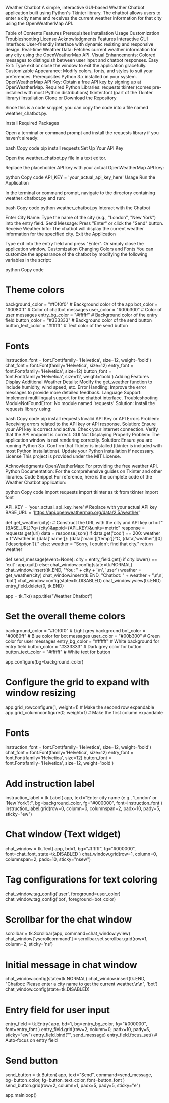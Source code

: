 Weather Chatbot
A simple, interactive GUI-based Weather Chatbot application built using Python's Tkinter library. The chatbot allows users to enter a city name and receives the current weather information for that city using the OpenWeatherMap API.

Table of Contents
Features
Prerequisites
Installation
Usage
Customization
Troubleshooting
License
Acknowledgments
Features
Interactive GUI Interface: User-friendly interface with dynamic resizing and responsive design.
Real-time Weather Data: Fetches current weather information for any city using the OpenWeatherMap API.
Visual Enhancements: Colored messages to distinguish between user input and chatbot responses.
Easy Exit: Type exit or close the window to exit the application gracefully.
Customizable Appearance: Modify colors, fonts, and styles to suit your preferences.
Prerequisites
Python 3.x installed on your system.
OpenWeatherMap API Key: Obtain a free API key by signing up at OpenWeatherMap.
Required Python Libraries:
requests
tkinter (comes pre-installed with most Python distributions)
tkinter.font (part of the Tkinter library)
Installation
Clone or Download the Repository

Since this is a code snippet, you can copy the code into a file named weather_chatbot.py.

Install Required Packages

Open a terminal or command prompt and install the requests library if you haven't already:

bash
Copy code
pip install requests
Set Up Your API Key

Open the weather_chatbot.py file in a text editor.

Replace the placeholder API key with your actual OpenWeatherMap API key:

python
Copy code
API_KEY = 'your_actual_api_key_here'
Usage
Run the Application

In the terminal or command prompt, navigate to the directory containing weather_chatbot.py and run:

bash
Copy code
python weather_chatbot.py
Interact with the Chatbot

Enter City Name: Type the name of the city (e.g., "London", "New York") into the entry field.
Send Message: Press "Enter" or click the "Send" button.
Receive Weather Info: The chatbot will display the current weather information for the specified city.
Exit the Application

Type exit into the entry field and press "Enter".
Or simply close the application window.
Customization
Changing Colors and Fonts
You can customize the appearance of the chatbot by modifying the following variables in the script:

python
Copy code
# Theme colors
background_color = "#f0f0f0"  # Background color of the app
bot_color = "#0080ff"         # Color of chatbot messages
user_color = "#00b300"        # Color of user messages
entry_bg_color = "#ffffff"    # Background color of the entry field
button_color = "#333333"      # Background color of the send button
button_text_color = "#ffffff" # Text color of the send button

# Fonts
instruction_font = font.Font(family='Helvetica', size=12, weight='bold')
chat_font = font.Font(family='Helvetica', size=12)
entry_font = font.Font(family='Helvetica', size=12)
button_font = font.Font(family='Helvetica', size=12, weight='bold')
Adding Features
Display Additional Weather Details: Modify the get_weather function to include humidity, wind speed, etc.
Error Handling: Improve the error messages to provide more detailed feedback.
Language Support: Implement multilingual support for the chatbot interface.
Troubleshooting
ModuleNotFoundError: No module named 'requests'
Solution: Install the requests library using:

bash
Copy code
pip install requests
Invalid API Key or API Errors
Problem: Receiving errors related to the API key or API response.
Solution:
Ensure your API key is correct and active.
Check your internet connection.
Verify that the API endpoint is correct.
GUI Not Displaying Properly
Problem: The application window is not rendering correctly.
Solution:
Ensure you are running Python 3.x.
Confirm that Tkinter is installed (tkinter is included with most Python installations).
Update your Python installation if necessary.
License
This project is provided under the MIT License.

Acknowledgments
OpenWeatherMap: For providing the free weather API.
Python Documentation: For the comprehensive guides on Tkinter and other libraries.
Code Snippet
For reference, here is the complete code of the Weather Chatbot application:

python
Copy code
import requests
import tkinter as tk
from tkinter import font

API_KEY = 'your_actual_api_key_here'  # Replace with your actual API key
BASE_URL = 'https://api.openweathermap.org/data/2.5/weather'

def get_weather(city):
    # Construct the URL with the city and API key
    url = f"{BASE_URL}?q={city}&appid={API_KEY}&units=metric"
    response = requests.get(url)
    data = response.json()
    if data.get('cod') == 200:
        weather = f"Weather in {data['name']}: {data['main']['temp']}°C, {data['weather'][0]['description']}."
    else:
        weather = "Sorry, I couldn't find that city."
    return weather

def send_message(event=None):
    city = entry_field.get()
    if city.lower() == 'exit':
        app.quit()
    else:
        chat_window.config(state=tk.NORMAL)
        chat_window.insert(tk.END, "You: " + city + '\n', 'user')
        weather = get_weather(city)
        chat_window.insert(tk.END, "Chatbot: " + weather + '\n\n', 'bot')
        chat_window.config(state=tk.DISABLED)
        chat_window.yview(tk.END)
        entry_field.delete(0, tk.END)

app = tk.Tk()
app.title("Weather Chatbot")

# Set the overall theme colors
background_color = "#f0f0f0"  # Light grey background
bot_color = "#0080ff"         # Blue color for bot messages
user_color = "#00b300"        # Green color for user messages
entry_bg_color = "#ffffff"    # White background for entry field
button_color = "#333333"      # Dark grey color for button
button_text_color = "#ffffff" # White text for button

app.configure(bg=background_color)

# Configure the grid to expand with window resizing
app.grid_rowconfigure(1, weight=1)  # Make the second row expandable
app.grid_columnconfigure(0, weight=1)  # Make the first column expandable

# Fonts
instruction_font = font.Font(family='Helvetica', size=12, weight='bold')
chat_font = font.Font(family='Helvetica', size=12)
entry_font = font.Font(family='Helvetica', size=12)
button_font = font.Font(family='Helvetica', size=12, weight='bold')

# Add instruction label
instruction_label = tk.Label(
    app, text="Enter city name (e.g., 'London' or 'New York'):",
    bg=background_color, fg="#000000", font=instruction_font
)
instruction_label.grid(row=0, column=0, columnspan=2, padx=10, pady=5, sticky="ew")

# Chat window (Text widget)
chat_window = tk.Text(
    app, bd=1, bg="#ffffff", fg="#000000", font=chat_font, state=tk.DISABLED
)
chat_window.grid(row=1, column=0, columnspan=2, padx=10, sticky="nsew")

# Tag configurations for text coloring
chat_window.tag_config('user', foreground=user_color)
chat_window.tag_config('bot', foreground=bot_color)

# Scrollbar for the chat window
scrollbar = tk.Scrollbar(app, command=chat_window.yview)
chat_window['yscrollcommand'] = scrollbar.set
scrollbar.grid(row=1, column=2, sticky='ns')

# Initial message in chat window
chat_window.config(state=tk.NORMAL)
chat_window.insert(tk.END, "Chatbot: Please enter a city name to get the current weather.\n\n", 'bot')
chat_window.config(state=tk.DISABLED)

# Entry field for user input
entry_field = tk.Entry(
    app, bd=1, bg=entry_bg_color, fg="#000000", font=entry_font
)
entry_field.grid(row=2, column=0, padx=10, pady=5, sticky="ew")
entry_field.bind("<Return>", send_message)
entry_field.focus_set()  # Auto-focus on entry field

# Send button
send_button = tk.Button(
    app, text="Send", command=send_message,
    bg=button_color, fg=button_text_color, font=button_font
)
send_button.grid(row=2, column=1, padx=5, pady=5, sticky="e")

app.mainloop()
